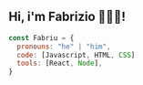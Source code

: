 ## Hi, i'm Fabrizio 👋👨‍💻!

```js
const Fabriu = {
  pronouns: "he" | "him",
  code: [Javascript, HTML, CSS]
  tools: [React, Node],
}
```
